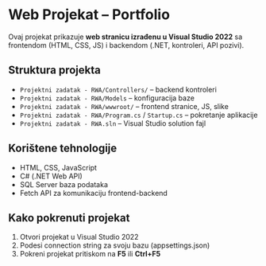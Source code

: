 # Web Projekat – Portfolio

Ovaj projekat prikazuje **web stranicu izrađenu u Visual Studio 2022** sa frontendom (HTML, CSS, JS) i backendom (.NET, kontroleri, API pozivi).

## Struktura projekta
- `Projektni zadatak - RWA/Controllers/` – backend kontroleri
- `Projektni zadatak - RWA/Models` – konfiguracija baze
- `Projektni zadatak - RWA/wwwroot/` – frontend stranice, JS, slike
- `Projektni zadatak - RWA/Program.cs` / `Startup.cs` – pokretanje aplikacije
- `Projektni zadatak - RWA.sln` – Visual Studio solution fajl

## Korištene tehnologije
- HTML, CSS, JavaScript
- C# (.NET Web API)
- SQL Server baza podataka
- Fetch API za komunikaciju frontend-backend

## Kako pokrenuti projekat
1. Otvori projekat u Visual Studio 2022  
2. Podesi connection string za svoju bazu (appsettings.json)  
3. Pokreni projekat pritiskom na **F5** ili **Ctrl+F5**  
